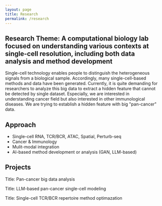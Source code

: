 ```yaml
---
layout: page
title: Research
permalink: /research
---
```


## Research Theme: A computational biology lab focused on understanding various contexts at single-cell resolution, including both data analysis and method development
Single-cell technology enables people to distinguish the heterogeneous signals from a biological sample. 
Accordingly, many single-cell-based methods and data have been generated. 
Currently, it is quite demanding for researchers to analyze this big data to extract a hidden feature that cannot be detected by single dataset.
Especially, we are interested in understanding cancer field but also interested in other immunological diseases.
We are trying to establish a hidden feature with big "pan-cancer" data.

## Approach
- Single-cell RNA, TCR/BCR, ATAC, Spatial, Perturb-seq <br/>
- Cancer & Immunology <br/>
- Mulit-modal integration <br/>
- AI-based method development or analysis (GAN, LLM-based) <br/>

## Projects
Title: Pan-cancer big data analysis <br/>
  
Title: LLM-based pan-cancer single-cell modeling <br/>
  
Title: Single-cell TCR/BCR repertoire method optimazation <br/>
